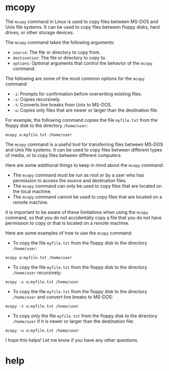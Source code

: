 # mcopy

The `mcopy` command in Linux is used to copy files between MS-DOS and Unix file systems. It can be used to copy files between floppy disks, hard drives, or other storage devices.

The `mcopy` command takes the following arguments:

* `source`: The file or directory to copy from.
* `destination`: The file or directory to copy to.
* `options`: Optional arguments that control the behavior of the `mcopy` command.

The following are some of the most common options for the `mcopy` command:

* `-i`: Prompts for confirmation before overwriting existing files.
* `-s`: Copies recursively.
* `-t`: Converts line breaks from Unix to MS-DOS.
* `-u`: Copies only files that are newer or larger than the destination file.

For example, the following command copies the file `myfile.txt` from the floppy disk to the directory `/home/user`:

```
mcopy a:myfile.txt /home/user
```

The `mcopy` command is a useful tool for transferring files between MS-DOS and Unix file systems. It can be used to copy files between different types of media, or to copy files between different computers.

Here are some additional things to keep in mind about the `mcopy` command:

* The `mcopy` command must be run as root or by a user who has permission to access the source and destination files.
* The `mcopy` command can only be used to copy files that are located on the local machine.
* The `mcopy` command cannot be used to copy files that are located on a remote machine.

It is important to be aware of these limitations when using the `mcopy` command, so that you do not accidentally copy a file that you do not have permission to copy or that is located on a remote machine.

Here are some examples of how to use the `mcopy` command:

* To copy the file `myfile.txt` from the floppy disk to the directory `/home/user`:
```
mcopy a:myfile.txt /home/user
```
* To copy the file `myfile.txt` from the floppy disk to the directory `/home/user` recursively:
```
mcopy -s a:myfile.txt /home/user
```
* To copy the file `myfile.txt` from the floppy disk to the directory `/home/user` and convert line breaks to MS-DOS:
```
mcopy -t a:myfile.txt /home/user
```
* To copy only the file `myfile.txt` from the floppy disk to the directory `/home/user` if it is newer or larger than the destination file:
```
mcopy -u a:myfile.txt /home/user
```

I hope this helps! Let me know if you have any other questions.




# help 

```

```
